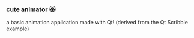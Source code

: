 ### cute animator 😻    
a basic animation application made with Qt! (derived from the Qt Scribble example)    
       
